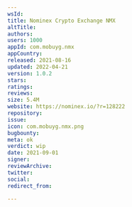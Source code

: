 ```yaml
---
wsId: 
title: Nominex Crypto Exchange NMX
altTitle: 
authors: 
users: 1000
appId: com.mobuyg.nmx
appCountry: 
released: 2021-08-16
updated: 2022-04-21
version: 1.0.2
stars: 
ratings: 
reviews: 
size: 5.4M
website: https://nominex.io/?r=128222
repository: 
issue: 
icon: com.mobuyg.nmx.png
bugbounty: 
meta: ok
verdict: wip
date: 2021-09-01
signer: 
reviewArchive: 
twitter: 
social: 
redirect_from: 

---
```


